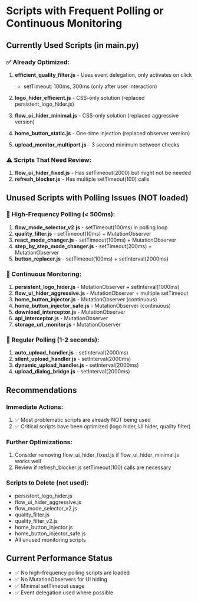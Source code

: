 # Scripts with Frequent Polling or Continuous Monitoring

## Currently Used Scripts (in main.py)

### ✅ Already Optimized:
1. **efficient_quality_filter.js** - Uses event delegation, only activates on click
   - setTimeout: 100ms, 300ms (only after user interaction)

2. **logo_hider_efficient.js** - CSS-only solution (replaced persistent_logo_hider.js)

3. **flow_ui_hider_minimal.js** - CSS-only solution (replaced aggressive version)

4. **home_button_static.js** - One-time injection (replaced observer version)

5. **upload_monitor_multiport.js** - 3 second minimum between checks

### ⚠️ Scripts That Need Review:
1. **flow_ui_hider_fixed.js** - Has setTimeout(2000) but might not be needed
2. **refresh_blocker.js** - Has multiple setTimeout(100) calls

## Unused Scripts with Polling Issues (NOT loaded)

### 🚫 High-Frequency Polling (< 500ms):
1. **flow_mode_selector_v2.js** - setTimeout(100ms) in polling loop
2. **quality_filter.js** - setTimeout(10ms) + MutationObserver
3. **react_mode_changer.js** - setTimeout(100ms) + MutationObserver
4. **step_by_step_mode_changer.js** - setTimeout(200ms) + MutationObserver
5. **button_replacer.js** - setTimeout(100ms) + setInterval(2000ms)

### 🚫 Continuous Monitoring:
1. **persistent_logo_hider.js** - MutationObserver + setInterval(1000ms)
2. **flow_ui_hider_aggressive.js** - MutationObserver + multiple setTimeout
3. **home_button_injector.js** - MutationObserver (continuous)
4. **home_button_injector_safe.js** - MutationObserver (continuous)
5. **download_interceptor.js** - MutationObserver
6. **api_interceptor.js** - MutationObserver
7. **storage_url_monitor.js** - MutationObserver

### 🚫 Regular Polling (1-2 seconds):
1. **auto_upload_handler.js** - setInterval(2000ms)
2. **silent_upload_handler.js** - setInterval(2000ms)
3. **dynamic_upload_handler.js** - setInterval(2000ms)
4. **upload_dialog_bridge.js** - setInterval(2000ms)

## Recommendations

### Immediate Actions:
1. ✅ Most problematic scripts are already NOT being used
2. ✅ Critical scripts have been optimized (logo hider, UI hider, quality filter)

### Further Optimizations:
1. Consider removing flow_ui_hider_fixed.js if flow_ui_hider_minimal.js works well
2. Review if refresh_blocker.js setTimeout(100) calls are necessary

### Scripts to Delete (not used):
- persistent_logo_hider.js
- flow_ui_hider_aggressive.js
- flow_mode_selector_v2.js
- quality_filter.js
- quality_filter_v2.js
- home_button_injector.js
- home_button_injector_safe.js
- All unused monitoring scripts

## Current Performance Status
- ✅ No high-frequency polling scripts are loaded
- ✅ No MutationObservers for UI hiding
- ✅ Minimal setTimeout usage
- ✅ Event delegation used where possible